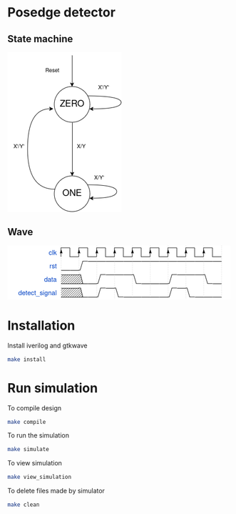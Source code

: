 # Posedge detector

## State machine
![state_machine](./docs/state_machine.png)

## Wave
![state_machine](./docs/wave.png)


# Installation

Install iverilog and gtkwave
```bash
make install
```

# Run simulation
To compile design
```bash
make compile
```

To run the simulation
```bash
make simulate
```

To view simulation
```bash
make view_simulation
```

To delete files made by simulator
```bash
make clean
```

